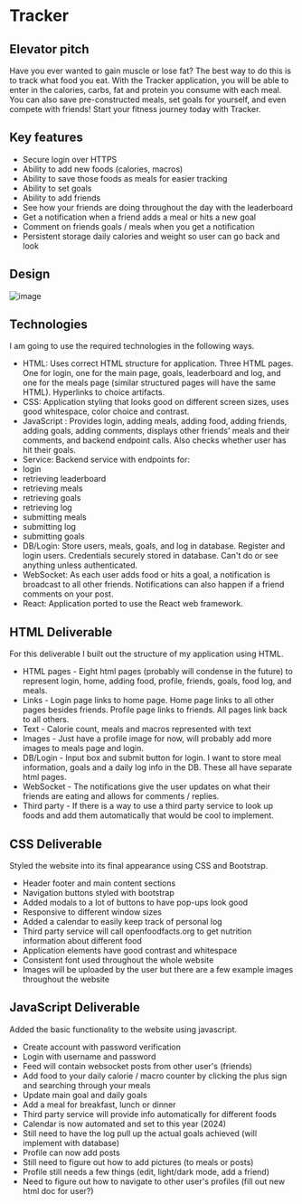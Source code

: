 # Tracker

## Elevator pitch

Have you ever wanted to gain muscle or lose fat? The best way to do this is to track what food you eat. With the Tracker application, you will be able to enter in the calories, carbs, fat and protein you consume with each meal. You can also save pre-constructed meals, set goals for yourself, and even compete with friends! Start your fitness journey today with Tracker.

## Key features

- Secure login over HTTPS
- Ability to add new foods (calories, macros)
- Ability to save those foods as meals for easier tracking
- Ability to set goals
- Ability to add friends
- See how your friends are doing throughout the day with the leaderboard
- Get a notification when a friend adds a meal or hits a new goal
- Comment on friends goals / meals when you get a notification
- Persistent storage daily calories and weight so user can go back and look

## Design

![image](https://github.com/krewdreele/startup/assets/97317394/ee11bd46-104e-4dc8-8d66-43e606e3ac59)

## Technologies

I am going to use the required technologies in the following ways.

- HTML: Uses correct HTML structure for application. Three HTML pages. One for login, one for the main page, goals, leaderboard and log, and one for the meals page (similar structured pages will have the same HTML). Hyperlinks to choice artifacts.
- CSS: Application styling that looks good on different screen sizes, uses good whitespace, color choice and contrast.
- JavaScript : Provides login, adding meals, adding food, adding friends, adding goals, adding comments, displays other friends' meals and their comments, and backend endpoint calls. Also checks whether user has hit their goals.
- Service: Backend service with endpoints for:
- login
- retrieving leaderboard
- retrieving meals
- retrieving goals
- retrieving log
- submitting meals
- submitting log
- submitting goals
- DB/Login: Store users, meals, goals, and log in database. Register and login users. Credentials securely stored in database. Can't do or see anything unless authenticated.
- WebSocket: As each user adds food or hits a goal, a notification is broadcast to all other friends. Notifications can also happen if a friend comments on your post.
- React: Application ported to use the React web framework.

## HTML Deliverable

For this deliverable I built out the structure of my application using HTML.

- HTML pages - Eight html pages (probably will condense in the future) to represent login,
  home, adding food, profile, friends, goals, food log, and meals.
- Links - Login page links to home page. Home page links to all other pages besides friends. Profile page links to friends. All pages link back to all others.
- Text - Calorie count, meals and macros represented with text
- Images - Just have a profile image for now, will probably add more images to meals page and login.
- DB/Login - Input box and submit button for login. I want to store meal information, goals and a daily log info in the DB. These all have separate html pages.
- WebSocket - The notifications give the user updates on what their friends are eating and allows for comments / replies.
- Third party - If there is a way to use a third party service to look up foods and add them automatically that would be cool to implement.

## CSS Deliverable

Styled the website into its final appearance using CSS and Bootstrap.

- Header footer and main content sections
- Navigation buttons styled with bootstrap
- Added modals to a lot of buttons to have pop-ups look good
- Responsive to different window sizes
- Added a calendar to easily keep track of personal log
- Third party service will call openfoodfacts.org to get nutrition information about different food
- Application elements have good contrast and whitespace
- Consistent font used throughout the whole website
- Images will be uploaded by the user but there are a few example images throughout the website

## JavaScript Deliverable

Added the basic functionality to the website using javascript.

- Create account with password verification
- Login with username and password
- Feed will contain websocket posts from other user's (friends)
- Add food to your daily calorie / macro counter by clicking the plus sign and searching through your meals
- Update main goal and daily goals
- Add a meal for breakfast, lunch or dinner
- Third party service will provide info automatically for different foods
- Calendar is now automated and set to this year (2024)
- Still need to have the log pull up the actual goals achieved (will implement with database)
- Profile can now add posts
- Still need to figure out how to add pictures (to meals or posts)
- Profile still needs a few things (edit, light/dark mode, add a friend)
- Need to figure out how to navigate to other user's profiles (fill out new html doc for user?)
